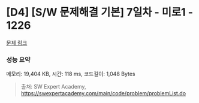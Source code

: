 # [D4] [S/W 문제해결 기본] 7일차 - 미로1 - 1226 

[문제 링크](https://swexpertacademy.com/main/code/problem/problemDetail.do?contestProbId=AV14vXUqAGMCFAYD) 

### 성능 요약

메모리: 19,404 KB, 시간: 118 ms, 코드길이: 1,048 Bytes



> 출처: SW Expert Academy, https://swexpertacademy.com/main/code/problem/problemList.do